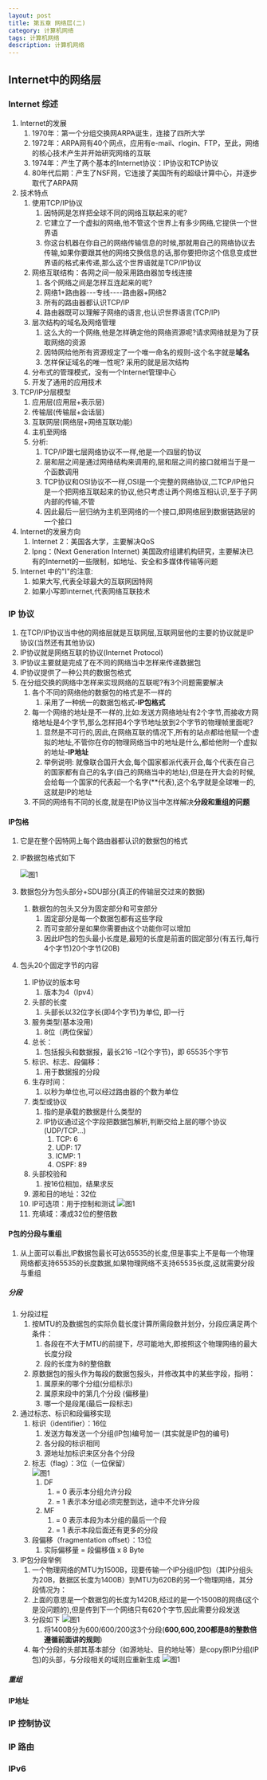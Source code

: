 ```yaml
---
layout: post
title: 第五章 网络层(二)
category: 计算机网络
tags: 计算机网络
description: 计算机网络
---
```


## Internet中的网络层

### Internet 综述
1. Internet的发展
    1. 1970年：第一个分组交换网ARPA诞生，连接了四所大学
    2. 1972年：ARPA网有40个网点，应用有e-mail、rlogin、FTP，至此，网络的核心技术产生并开始研究网络的互联
    3. 1974年：产生了两个基本的Internet协议：IP协议和TCP协议
    4. 80年代后期：产生了NSF网，它连接了美国所有的超级计算中心，并逐步取代了ARPA网
2. 技术特点
    1. 使用TCP/IP协议 
        1. 因特网是怎样把全球不同的网络互联起来的呢?
        2. 它建立了一个虚拟的网络,他不管这个世界上有多少网络,它提供一个世界语
        3. 你这台机器在你自己的网络传输信息的时候,那就用自己的网络协议去传输,如果你要跟其他的网络交换信息的话,那你要把你这个信息变成世界语的格式来传递,那么这个世界语就是TCP/IP协议
    2. 网络互联结构：各网之间一般采用路由器加专线连接 
        1. 各个网络之间是怎样互连起来的呢?
        2. 网络1+路由器---专线----路由器+网络2
        3. 所有的路由器都认识TCP/IP
        4. 路由器既可以理解子网络的语言,也认识世界语言(TCP/IP)
    3. 层次结构的域名及网络管理 
        1. 这么大的一个网络,他是怎样确定他的网络资源呢?请求网络就是为了获取网络的资源
        2. 因特网给他所有资源规定了一个唯一命名的规则-这个名字就是**域名**
        3. 怎样保证域名的唯一性呢? 采用的就是层次结构
    4. 分布式的管理模式，没有一个Internet管理中心 
    5. 开发了通用的应用技术
3. TCP/IP分层模型 
    1. 应用层(应用层+表示层)
    2. 传输层(传输层+会话层)
    3. 互联网层(网络层+网络互联功能)
    4. 主机至网络
    5. 分析:
        1. TCP/IP跟七层网络协议不一样,他是一个四层的协议
        2. 层和层之间是通过网络结构来调用的,层和层之间的接口就相当于是一个函数调用
        3. TCP协议和OSI协议不一样,OSI是一个完整的网络协议,二TCP/IP他只是一个把网络互联起来的协议,他只考虑让两个网络互相认识,至于子网内部的传输,不管
        4. 因此最后一层归纳为主机至网络的一个接口,即网络层到数据链路层的一个接口
4. Internet的发展方向
    1. Internet 2：美国各大学，主要解决QoS 
    2. Ipng：(Next Generation Internet) 美国政府组建机构研究，主要解决已有的Internet的一些限制，如地址、安全和多媒体传输等问题 
5. Internet 中的"I"的注意: 
    1. 如果大写,代表全球最大的互联网因特网
    2. 如果小写即internet,代表网络互联技术
    
### IP 协议 
1. 在TCP/IP协议当中他的网络层就是互联网层,互联网层他的主要的协议就是IP协议(当然还有其他协议)
2. IP协议就是网络互联的协议(Internet Protocol)
3. IP协议主要就是完成了在不同的网络当中怎样来传递数据包
4. IP协议提供了一种公共的数据包格式
5. 在分组交换的网络中怎样来实现网络的互联呢?有3个问题需要解决
    1. 各个不同的网络他的数据包的格式是不一样的
        1. 采用了一种统一的数据包格式-**IP包格式**
    2. 每一个网络的地址是不一样的,比如:发送方网络地址有2个字节,而接收方网络地址是4个字节,那么怎样把4个字节地址放到2个字节的物理帧里面呢?
        1. 显然是不可行的,因此,在网络互联的情况下,所有的站点都给他赋一个虚拟的地址,不管你在你的物理网络当中的地址是什么,都给他附一个虚拟的地址-**IP地址**
        2. 举例说明: 就像联合国开大会,每个国家都派代表开会,每个代表在自己的国家都有自己的名字(自己的网络当中的地址),但是在开大会的时候,会给每一个国家的代表起一个名字(**代表),这个名字就是全球唯一的,这就是IP的地址
    3. 不同的网络有不同的长度,就是在IP协议当中怎样解决**分段和重组的问题**

#### IP包格
1. 它是在整个因特网上每个路由器都认识的数据包的格式
2. IP数据包格式如下
    
    ![图1](https://raw.githubusercontent.com/zhoghua123/imgsBed/master/PCNet26.png)
3. 数据包分为包头部分+SDU部分(真正的传输层交过来的数据)
    1. 数据包的包头又分为固定部分和可变部分
        1. 固定部分是每一个数据包都有这些字段
        2. 而可变部分是如果你需要由这个功能你可以增加
        3. 因此IP包的包头最小长度是,最短的长度是前面的固定部分(有五行,每行4个字节)20个字节(20B)
4. 包头20个固定字节的内容
    1. IP协议的版本号
        1. 版本为4（Ipv4）
    2. 头部的长度
        1. 头部长以32位字长(即4个字节)为单位, 即一行
    3. 服务类型(基本没用)
        1. 8位（两位保留）
    4. 总长：
        1. 包括报头和数据报，最长216 –1(2个字节)，即	65535个字节 
    5. 标识、标志、段偏移：
        1. 用于数据报的分段 
    6. 生存时间：
        1. 以秒为单位也,可以经过路由器的个数为单位 
    7. 类型或协议 
        1. 指的是承载的数据是什么类型的
        2. IP协议通过这个字段把数据包解析,判断交给上层的哪个协议(UDP/TCP...)
            1. TCP: 6
            2. UDP: 17
            3. ICMP: 1
            4. OSPF: 89
    8. 头部校验和
        1. 按16位相加，结果求反 
    9. 源和目的地址：32位
    10. IP可选项：用于控制和测试 
        ![图1](https://raw.githubusercontent.com/zhoghua123/imgsBed/master/PCNet27.png)
    11. 充填域：凑成32位的整倍数 
    
#### P包的分段与重组
1. 从上面可以看出,IP数据包最长可达65535的长度,但是事实上不是每一个物理网络都支持65535的长度数据,如果物理网络不支持65535长度,这就需要分段与重组

##### 分段
1. 分段过程
    1. 按MTU的及数据包的实际负载长度计算所需段数并划分，分段应满足两个条件： 
        1. 各段在不大于MTU的前提下，尽可能地大,即按照这个物理网络的最大长度分段
        2. 段的长度为8的整倍数
    2. 原数据包的报头作为每段的数据包报头，并修改其中的某些字段，指明：
        1. 属原来的哪个分组(分组标示)
        2. 属原来段中的第几个分段 (偏移量)
        3. 哪一个是段尾(最后一段标志)
3. 通过标志、标识和段偏移实现 
    1. 标识（identifier）：16位
        1. 发送方每发送一个分组(IP包)编号加一 (其实就是IP包的编号)
        2. 各分段的标识相同 
        3. 源地址加标识来区分各个分段 
    2. 标志（flag）：3位（一位保留）        
        ![图1](https://raw.githubusercontent.com/zhoghua123/imgsBed/master/PCNet28.png)
        1. DF
            1.  = 0 表示本分组允许分段
            2. = 1 表示本分组必须完整到达，途中不允许分段 
        2. MF
            1. = 0 表示本段为本分组的最后一个段 
            2. = 1 表示本段后面还有更多的分段
    3. 段偏移（fragmentation offset）：13位 
        1. 实际偏移量 = 段偏移值 x 8 Byte 
4. IP包分段举例
    1. 一个物理网络的MTU为1500B，现要传输一个IP分组(IP包)（其IP分组头为20B，数据区长度为1400B）到MTU为620B的另一个物理网络，其分段情况为： 
    2. 上面的意思是一个数据包的长度为1420B,经过的是一个1500B的网络(这个是没问题的),但是传到下一个网络只有620个字节,因此需要分段发送
    3. 分段如下
        ![图1](https://raw.githubusercontent.com/zhoghua123/imgsBed/master/PCNet29.png)    
        1. 将1400B分为600/600/200这3个分段(**600,600,200都是8的整数倍遵循前面讲的规则**)
    4. 每个分段的头部其基本部分（如源地址、目的地址等）是copy原IP分组(IP包)的头部，与分段相关的域则应重新生成 
        ![图1](https://raw.githubusercontent.com/zhoghua123/imgsBed/master/PCNet30.png)  







##### 重组

#### IP地址

### IP 控制协议 
### IP 路由 
### IPv6 


